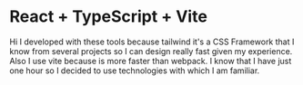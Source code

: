 # React + TypeScript + Vite

Hi I developed with these tools because tailwind it's a CSS Framework that I know from several projects so I can design really fast given my experience. Also I use vite because is more faster than webpack. I know that I have just one hour so I decided to use technologies with which I am familiar. 
